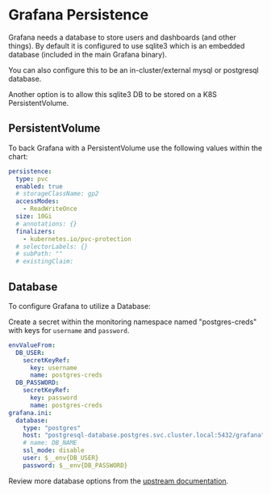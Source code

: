 # Grafana Persistence

Grafana needs a database to store users and dashboards (and other things). By default it is configured to use sqlite3 which is an embedded database (included in the main Grafana binary).

You can also configure this to be an in-cluster/external mysql or postgresql database.

Another option is to allow this sqlite3 DB to be stored on a K8S PersistentVolume.

## PersistentVolume

To back Grafana with a PersistentVolume use the following values within the chart:

```yaml
persistence:
  type: pvc
  enabled: true
  # storageClassName: gp2
  accessModes:
    - ReadWriteOnce
  size: 10Gi
  # annotations: {}
  finalizers:
    - kubernetes.io/pvc-protection
  # selectorLabels: {}
  # subPath: ""
  # existingClaim:
```

## Database

To configure Grafana to utilize a Database:

Create a secret within the monitoring namespace named "postgres-creds" with keys for `username` and `password`.

```yaml
envValueFrom:
  DB_USER:
    secretKeyRef:
      key: username
      name: postgres-creds
  DB_PASSWORD:
    secretKeyRef:
      key: password
      name: postgres-creds
grafana.ini:
  database:
    type: "postgres"
    host: "postgresql-database.postgres.svc.cluster.local:5432/grafana"
    # name: DB_NAME
    ssl_mode: disable 
    user: $__env{DB_USER}
    password: $__env{DB_PASSWORD}
```

Review more database options from the [upstream documentation](https://grafana.com/docs/grafana/latest/administration/configuration/#database).
